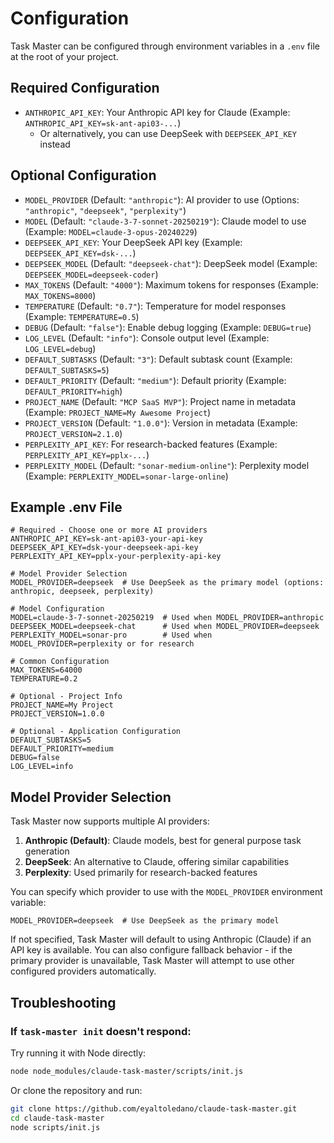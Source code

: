 # Configuration

Task Master can be configured through environment variables in a `.env` file at the root of your project.

## Required Configuration

- `ANTHROPIC_API_KEY`: Your Anthropic API key for Claude (Example: `ANTHROPIC_API_KEY=sk-ant-api03-...`)
  - Or alternatively, you can use DeepSeek with `DEEPSEEK_API_KEY` instead

## Optional Configuration

- `MODEL_PROVIDER` (Default: `"anthropic"`): AI provider to use (Options: `"anthropic"`, `"deepseek"`, `"perplexity"`)
- `MODEL` (Default: `"claude-3-7-sonnet-20250219"`): Claude model to use (Example: `MODEL=claude-3-opus-20240229`)
- `DEEPSEEK_API_KEY`: Your DeepSeek API key (Example: `DEEPSEEK_API_KEY=dsk-...`)
- `DEEPSEEK_MODEL` (Default: `"deepseek-chat"`): DeepSeek model (Example: `DEEPSEEK_MODEL=deepseek-coder`)
- `MAX_TOKENS` (Default: `"4000"`): Maximum tokens for responses (Example: `MAX_TOKENS=8000`)
- `TEMPERATURE` (Default: `"0.7"`): Temperature for model responses (Example: `TEMPERATURE=0.5`)
- `DEBUG` (Default: `"false"`): Enable debug logging (Example: `DEBUG=true`)
- `LOG_LEVEL` (Default: `"info"`): Console output level (Example: `LOG_LEVEL=debug`)
- `DEFAULT_SUBTASKS` (Default: `"3"`): Default subtask count (Example: `DEFAULT_SUBTASKS=5`)
- `DEFAULT_PRIORITY` (Default: `"medium"`): Default priority (Example: `DEFAULT_PRIORITY=high`)
- `PROJECT_NAME` (Default: `"MCP SaaS MVP"`): Project name in metadata (Example: `PROJECT_NAME=My Awesome Project`)
- `PROJECT_VERSION` (Default: `"1.0.0"`): Version in metadata (Example: `PROJECT_VERSION=2.1.0`)
- `PERPLEXITY_API_KEY`: For research-backed features (Example: `PERPLEXITY_API_KEY=pplx-...`)
- `PERPLEXITY_MODEL` (Default: `"sonar-medium-online"`): Perplexity model (Example: `PERPLEXITY_MODEL=sonar-large-online`)

## Example .env File

```
# Required - Choose one or more AI providers
ANTHROPIC_API_KEY=sk-ant-api03-your-api-key
DEEPSEEK_API_KEY=dsk-your-deepseek-api-key
PERPLEXITY_API_KEY=pplx-your-perplexity-api-key

# Model Provider Selection
MODEL_PROVIDER=deepseek  # Use DeepSeek as the primary model (options: anthropic, deepseek, perplexity)

# Model Configuration
MODEL=claude-3-7-sonnet-20250219  # Used when MODEL_PROVIDER=anthropic
DEEPSEEK_MODEL=deepseek-chat      # Used when MODEL_PROVIDER=deepseek
PERPLEXITY_MODEL=sonar-pro        # Used when MODEL_PROVIDER=perplexity or for research

# Common Configuration
MAX_TOKENS=64000
TEMPERATURE=0.2

# Optional - Project Info
PROJECT_NAME=My Project
PROJECT_VERSION=1.0.0

# Optional - Application Configuration
DEFAULT_SUBTASKS=5
DEFAULT_PRIORITY=medium
DEBUG=false
LOG_LEVEL=info
```

## Model Provider Selection

Task Master now supports multiple AI providers:

1. **Anthropic (Default)**: Claude models, best for general purpose task generation
2. **DeepSeek**: An alternative to Claude, offering similar capabilities
3. **Perplexity**: Used primarily for research-backed features

You can specify which provider to use with the `MODEL_PROVIDER` environment variable:

```
MODEL_PROVIDER=deepseek  # Use DeepSeek as the primary model
```

If not specified, Task Master will default to using Anthropic (Claude) if an API key is available. You can also configure fallback behavior - if the primary provider is unavailable, Task Master will attempt to use other configured providers automatically.

## Troubleshooting

### If `task-master init` doesn't respond:

Try running it with Node directly:

```bash
node node_modules/claude-task-master/scripts/init.js
```

Or clone the repository and run:

```bash
git clone https://github.com/eyaltoledano/claude-task-master.git
cd claude-task-master
node scripts/init.js
```

